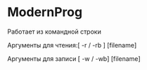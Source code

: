 # ModernProg
Работает из командной строки

Аргументы для чтения:[ -r / -rb ] [filename]

Аргументы для записи [ -w / -wb] [filename]
